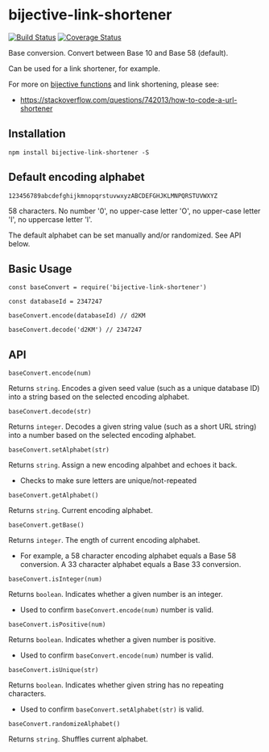 # bijective-link-shortener
[![Build Status](https://travis-ci.org/ICJIA/bijective-link-shortener.svg?branch=master)](https://travis-ci.org/ICJIA/bijective-link-shortener)
[![Coverage Status](https://coveralls.io/repos/github/ICJIA/bijective-link-shortener/badge.svg?branch=master)](https://coveralls.io/github/ICJIA/bijective-link-shortener?branch=master)

Base conversion. Convert between Base 10 and Base 58 (default).

Can be used for a link shortener, for example.

For more on [bijective functions](https://en.wikipedia.org/wiki/Bijection) and link shortening, please see:
- https://stackoverflow.com/questions/742013/how-to-code-a-url-shortener


## Installation

```
npm install bijective-link-shortener -S
```

## Default encoding alphabet
```123456789abcdefghijkmnopqrstuvwxyzABCDEFGHJKLMNPQRSTUVWXYZ```

58 characters. No number '0', no upper-case letter 'O', no upper-case letter 'I', no uppercase letter 'l'.

The default alphabet can be set manually and/or randomized. See API below.

## Basic Usage
```
const baseConvert = require('bijective-link-shortener')

const databaseId = 2347247

baseConvert.encode(databaseId) // d2KM

baseConvert.decode('d2KM') // 2347247
```
## API
```baseConvert.encode(num)```

Returns ```string```. Encodes a given seed value (such as a unique database ID) into a string based on the selected encoding alphabet.

```baseConvert.decode(str)```

Returns ```integer```. Decodes a given string value (such as a short URL string) into a number based on the selected encoding alphabet.

```baseConvert.setAlphabet(str)```

Returns ```string```. Assign a new encoding alpahbet and echoes it back.

- Checks to make sure letters are unique/not-repeated

```baseConvert.getAlphabet()```

Returns ```string```. Current encoding alphabet.

```baseConvert.getBase()```

Returns ```integer```. The ength of current encoding alphabet.

- For example, a 58 character encoding alphabet equals a Base 58 conversion. A 33 character alphabet equals a Base 33 conversion.

```baseConvert.isInteger(num)```

Returns ```boolean```. Indicates whether a given number is an integer.

- Used to confirm ```baseConvert.encode(num)``` number is valid.

```baseConvert.isPositive(num)```

Returns ```boolean```. Indicates whether a given number is positive.

- Used to confirm  ```baseConvert.encode(num)``` number is valid.

```baseConvert.isUnique(str)```

Returns ```boolean```.  Indicates whether given string has no repeating characters.

- Used to confirm ```baseConvert.setAlphabet(str)``` is valid.

```baseConvert.randomizeAlphabet()```

Returns ```string```. Shuffles current alphabet.
